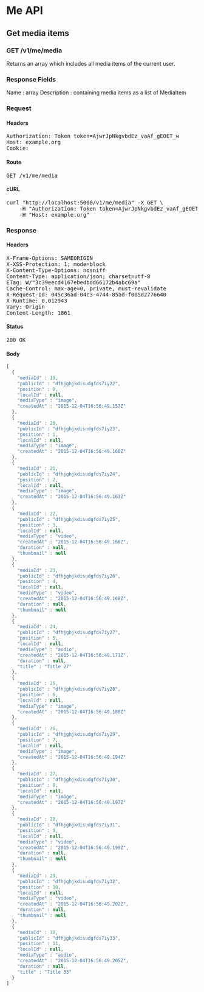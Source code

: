 # Me API

## Get media items

### GET /v1/me/media

Returns an array which includes all media items of the current user.

### Response Fields

Name : array
Description : containing media items as a list of MediaItem

### Request

#### Headers

<pre>Authorization: Token token=AjwrJpNkgvbdEz_vaAf_gEOET_w
Host: example.org
Cookie: </pre>

#### Route

<pre>GET /v1/me/media</pre>

#### cURL

<pre class="request">curl &quot;http://localhost:5000/v1/me/media&quot; -X GET \
	-H &quot;Authorization: Token token=AjwrJpNkgvbdEz_vaAf_gEOET_w&quot; \
	-H &quot;Host: example.org&quot;</pre>

### Response

#### Headers

<pre>X-Frame-Options: SAMEORIGIN
X-XSS-Protection: 1; mode=block
X-Content-Type-Options: nosniff
Content-Type: application/json; charset=utf-8
ETag: W/&quot;3c39eecd4167ebedbdd66172b4abc69a&quot;
Cache-Control: max-age=0, private, must-revalidate
X-Request-Id: 045c36ad-04c3-4744-85ad-f005d2776640
X-Runtime: 0.012943
Vary: Origin
Content-Length: 1861</pre>

#### Status

<pre>200 OK</pre>

#### Body

```javascript
[
  {
    "mediaId" : 19,
    "publicId" : "dfhjghjkdisudgfds7iy22",
    "position" : 0,
    "localId" : null,
    "mediaType" : "image",
    "createdAt" : "2015-12-04T16:56:49.157Z"
  },
  {
    "mediaId" : 20,
    "publicId" : "dfhjghjkdisudgfds7iy23",
    "position" : 1,
    "localId" : null,
    "mediaType" : "image",
    "createdAt" : "2015-12-04T16:56:49.160Z"
  },
  {
    "mediaId" : 21,
    "publicId" : "dfhjghjkdisudgfds7iy24",
    "position" : 2,
    "localId" : null,
    "mediaType" : "image",
    "createdAt" : "2015-12-04T16:56:49.163Z"
  },
  {
    "mediaId" : 22,
    "publicId" : "dfhjghjkdisudgfds7iy25",
    "position" : 3,
    "localId" : null,
    "mediaType" : "video",
    "createdAt" : "2015-12-04T16:56:49.166Z",
    "duration" : null,
    "thumbnail" : null
  },
  {
    "mediaId" : 23,
    "publicId" : "dfhjghjkdisudgfds7iy26",
    "position" : 4,
    "localId" : null,
    "mediaType" : "video",
    "createdAt" : "2015-12-04T16:56:49.168Z",
    "duration" : null,
    "thumbnail" : null
  },
  {
    "mediaId" : 24,
    "publicId" : "dfhjghjkdisudgfds7iy27",
    "position" : 5,
    "localId" : null,
    "mediaType" : "audio",
    "createdAt" : "2015-12-04T16:56:49.171Z",
    "duration" : null,
    "title" : "Title 27"
  },
  {
    "mediaId" : 25,
    "publicId" : "dfhjghjkdisudgfds7iy28",
    "position" : 6,
    "localId" : null,
    "mediaType" : "image",
    "createdAt" : "2015-12-04T16:56:49.188Z"
  },
  {
    "mediaId" : 26,
    "publicId" : "dfhjghjkdisudgfds7iy29",
    "position" : 7,
    "localId" : null,
    "mediaType" : "image",
    "createdAt" : "2015-12-04T16:56:49.194Z"
  },
  {
    "mediaId" : 27,
    "publicId" : "dfhjghjkdisudgfds7iy30",
    "position" : 8,
    "localId" : null,
    "mediaType" : "image",
    "createdAt" : "2015-12-04T16:56:49.197Z"
  },
  {
    "mediaId" : 28,
    "publicId" : "dfhjghjkdisudgfds7iy31",
    "position" : 9,
    "localId" : null,
    "mediaType" : "video",
    "createdAt" : "2015-12-04T16:56:49.199Z",
    "duration" : null,
    "thumbnail" : null
  },
  {
    "mediaId" : 29,
    "publicId" : "dfhjghjkdisudgfds7iy32",
    "position" : 10,
    "localId" : null,
    "mediaType" : "video",
    "createdAt" : "2015-12-04T16:56:49.202Z",
    "duration" : null,
    "thumbnail" : null
  },
  {
    "mediaId" : 30,
    "publicId" : "dfhjghjkdisudgfds7iy33",
    "position" : 11,
    "localId" : null,
    "mediaType" : "audio",
    "createdAt" : "2015-12-04T16:56:49.205Z",
    "duration" : null,
    "title" : "Title 33"
  }
]
```
